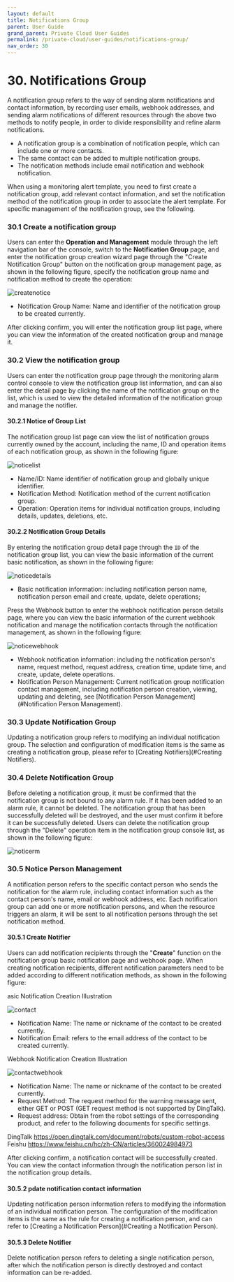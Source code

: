 ```yaml
---
layout: default
title: Notifications Group
parent: User Guide
grand_parent: Private Cloud User Guides
permalink: /private-cloud/user-guides/notifications-group/
nav_order: 30
---
```

# 30. Notifications Group

A notification group refers to the way of sending alarm notifications and contact information, by recording user emails, webhook addresses, and sending alarm notifications of different resources through the above two methods to notify people, in order to divide responsibility and refine alarm notifications.

- A notification group is a combination of notification people, which can include one or more contacts.
- The same contact can be added to multiple notification groups.
- The notification methods include email notification and webhook notification.

When using a monitoring alert template, you need to first create a notification group, add relevant contact information, and set the notification method of the notification group in order to associate the alert template. For specific management of the notification group, see the following.

### 30.1 Create a notification group

Users can enter the **Operation and Management** module through the left navigation bar of the console, switch to the **Notification Group** page, and enter the notification group creation wizard page through the "Create Notification Group" button on the notification group management page, as shown in the following figure, specify the notification group name and notification method to create the operation:

![createnotice](/assets/images/userguide/createnotice.png)

- Notification Group Name: Name and identifier of the notification group to be created currently.

After clicking confirm, you will enter the notification group list page, where you can view the information of the created notification group and manage it.

### 30.2 View the notification group

Users can enter the notification group page through the monitoring alarm control console to view the notification group list information, and can also enter the detail page by clicking the name of the notification group on the list, which is used to view the detailed information of the notification group and manage the notifier.

#### 30.2.1 Notice of Group List

The notification group list page can view the list of notification groups currently owned by the account, including the name, ID and operation items of each notification group, as shown in the following figure:

![noticelist](/assets/images/userguide/noticelist.png)

- Name/ID: Name identifier of notification group and globally unique identifier.
- Notification Method: Notification method of the current notification group.
- Operation: Operation items for individual notification groups, including details, updates, deletions, etc.

#### 30.2.2 Notification Group Details

By entering the notification group detail page through the `ID` of the notification group list, you can view the basic information of the current basic notification, as shown in the following figure:

![noticedetails](/assets/images/userguide/noticedetails.png)

- Basic notification information: including notification person name, notification person email and create, update, delete operations;

Press the Webhook button to enter the webhook notification person details page, where you can view the basic information of the current webhook notification and manage the notification contacts through the notification management, as shown in the following figure:


![noticewebhook](/assets/images/userguide/noticewebhook.png)

- Webhook notification information: including the notification person's name, request method, request address, creation time, update time, and create, update, delete operations.
- Notification Person Management: Current notification group notification contact management, including notification person creation, viewing, updating and deleting, see [Notification Person Management](#Notification Person Management).

### 30.3 Update Notification Group

Updating a notification group refers to modifying an individual notification group. The selection and configuration of modification items is the same as creating a notification group, please refer to [Creating Notifiers](#Creating Notifiers).

### 30.4 Delete Notification Group

Before deleting a notification group, it must be confirmed that the notification group is not bound to any alarm rule. If it has been added to an alarm rule, it cannot be deleted. The notification group that has been successfully deleted will be destroyed, and the user must confirm it before it can be successfully deleted. Users can delete the notification group through the "Delete" operation item in the notification group console list, as shown in the following figure:

![noticerm](/assets/images/userguide/noticerm.png)

### 30.5 Notice Person Management

A notification person refers to the specific contact person who sends the notification for the alarm rule, including contact information such as the contact person's name, email or webhook address, etc. Each notification group can add one or more notification persons, and when the resource triggers an alarm, it will be sent to all notification persons through the set notification method.

#### 30.5.1 Create Notifier

Users can add notification recipients through the "**Create**" function on the notification group basic notification page and webhook page. When creating notification recipients, different notification parameters need to be added according to different notification methods, as shown in the following figure:

asic Notification Creation Illustration

![contact](/assets/images/userguide/contact.png)

- Notification Name: The name or nickname of the contact to be created currently.
- Notification Email: refers to the email address of the contact to be created currently.

Webhook Notification Creation Illustration

![contactwebhook](/assets/images/userguide/contactwebhook.png)

- Notification Name: The name or nickname of the contact to be created currently.
- Request Method: The request method for the warning message sent, either GET or POST (GET request method is not supported by DingTalk).
- Request address: Obtain from the robot settings of the corresponding product, and refer to the following documents for specific settings.

DingTalk https://open.dingtalk.com/document/robots/custom-robot-access
Feishu https://www.feishu.cn/hc/zh-CN/articles/360024984973

After clicking confirm, a notification contact will be successfully created. You can view the contact information through the notification person list in the notification group details.

#### 30.5.2 pdate notification contact information

Updating notification person information refers to modifying the information of an individual notification person. The configuration of the modification items is the same as the rule for creating a notification person, and can refer to [Creating a Notification Person](#Creating a Notification Person).

#### 30.5.3 Delete Notifier

Delete notification person refers to deleting a single notification person, after which the notification person is directly destroyed and contact information can be re-added.


